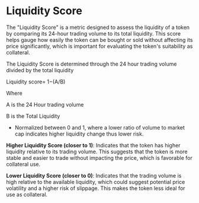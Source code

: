 # Liquidity Score

The "Liquidity Score" is a metric designed to assess the liquidity of a token by comparing its 24-hour trading volume to its total liquidity. This score helps gauge how easily the token can be bought or sold without affecting its price significantly, which is important for evaluating the token's suitability as collateral.

The Liquidity Score is determined through the 24 hour trading volume divided by the total liquidity&#x20;

Liquidity score= 1−(A/B)

Where&#x20;

A is the 24 Hour trading volume&#x20;

B is the Total Liquidity&#x20;

* Normalized between 0 and 1, where a lower ratio of volume to market cap indicates higher liquidity change thus lower risk.

**Higher Liquidity Score (closer to 1)**: Indicates that the token has higher liquidity relative to its trading volume. This suggests that the token is more stable and easier to trade without impacting the price, which is favorable for collateral use.

**Lower Liquidity Score (closer to 0)**: Indicates that the trading volume is high relative to the available liquidity, which could suggest potential price volatility and a higher risk of slippage. This makes the token less ideal for use as collateral.
